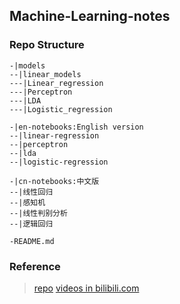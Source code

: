 ## Machine-Learning-notes

### Repo Structure
```
-|models
--|linear_models
---|Linear_regression
---|Perceptron
---|LDA
---|Logistic_regression

-|en-notebooks:English version
--|linear-regression
--|perceptron
--|lda
--|logistic-regression

-|cn-notebooks:中文版
--|线性回归
--|感知机
--|线性判别分析
--|逻辑回归

-README.md
```

### Reference
> [repo](https://github.com/zhulei227/ML_Notes)
> [videos in bilibili.com](https://www.bilibili.com/video/BV1aE411o7qd)